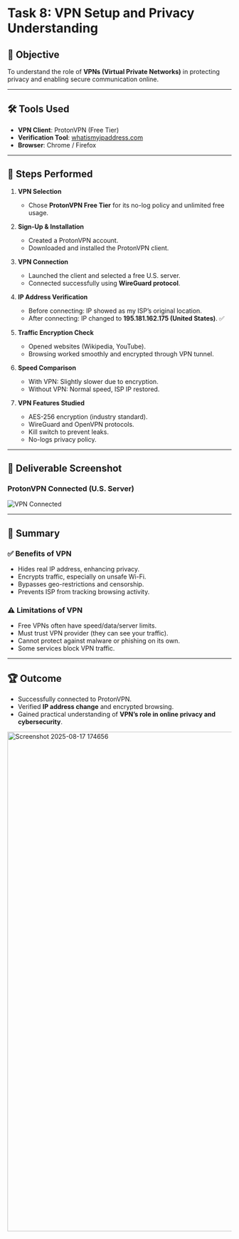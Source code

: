 
# Task 8: VPN Setup and Privacy Understanding  

## 🎯 Objective  
To understand the role of **VPNs (Virtual Private Networks)** in protecting privacy and enabling secure communication online.  

---

## 🛠 Tools Used  
- **VPN Client**: ProtonVPN (Free Tier)  
- **Verification Tool**: [whatismyipaddress.com](https://whatismyipaddress.com)  
- **Browser**: Chrome / Firefox  

---

## 🔎 Steps Performed  

1. **VPN Selection**  
   - Chose **ProtonVPN Free Tier** for its no-log policy and unlimited free usage.  

2. **Sign-Up & Installation**  
   - Created a ProtonVPN account.  
   - Downloaded and installed the ProtonVPN client.  

3. **VPN Connection**  
   - Launched the client and selected a free U.S. server.  
   - Connected successfully using **WireGuard protocol**.  

4. **IP Address Verification**  
   - Before connecting: IP showed as my ISP’s original location.  
   - After connecting: IP changed to **195.181.162.175 (United States)**. ✅  

5. **Traffic Encryption Check**  
   - Opened websites (Wikipedia, YouTube).  
   - Browsing worked smoothly and encrypted through VPN tunnel.  

6. **Speed Comparison**  
   - With VPN: Slightly slower due to encryption.  
   - Without VPN: Normal speed, ISP IP restored.  

7. **VPN Features Studied**  
   - AES-256 encryption (industry standard).  
   - WireGuard and OpenVPN protocols.  
   - Kill switch to prevent leaks.  
   - No-logs privacy policy.  

---

## 📸 Deliverable Screenshot  

### ProtonVPN Connected (U.S. Server)  
![VPN Connected](472ad10b-ee8e-479a-8c30-e1cc32f4870e.png)  

---

## 📖 Summary  

### ✅ Benefits of VPN  
- Hides real IP address, enhancing privacy.  
- Encrypts traffic, especially on unsafe Wi-Fi.  
- Bypasses geo-restrictions and censorship.  
- Prevents ISP from tracking browsing activity.  

### ⚠️ Limitations of VPN  
- Free VPNs often have speed/data/server limits.  
- Must trust VPN provider (they can see your traffic).  
- Cannot protect against malware or phishing on its own.  
- Some services block VPN traffic.  

---

## 🏆 Outcome  
- Successfully connected to ProtonVPN.  
- Verified **IP address change** and encrypted browsing.  
- Gained practical understanding of **VPN’s role in online privacy and cybersecurity**.  
<img width="1915" height="1122" alt="Screenshot 2025-08-17 174656" src="https://github.com/user-attachments/assets/ac9452a3-9eb4-4d9a-831e-8a3d1f41f2a5" />
